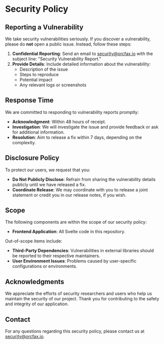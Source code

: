 # Security Policy

## Reporting a Vulnerability

We take security vulnerabilities seriously. If you discover a vulnerability, please do **not** open a public issue. Instead, follow these steps:

1. **Confidential Reporting**: Send an email to [security@orcfax.io](mailto:security@orcfax.io) with the subject line: "Security Vulnerability Report."
2. **Provide Details**: Include detailed information about the vulnerability:
   - Description of the issue
   - Steps to reproduce
   - Potential impact
   - Any relevant logs or screenshots

## Response Time

We are committed to responding to vulnerability reports promptly:

- **Acknowledgment**: Within 48 hours of receipt.
- **Investigation**: We will investigate the issue and provide feedback or ask for additional information.
- **Resolution**: Aim to release a fix within 7 days, depending on the complexity.

## Disclosure Policy

To protect our users, we request that you:

- **Do Not Publicly Disclose**: Refrain from sharing the vulnerability details publicly until we have released a fix.
- **Coordinate Release**: We may coordinate with you to release a joint statement or credit you in our release notes, if you wish.

## Scope

The following components are within the scope of our security policy:

- **Frontend Application**: All Svelte code in this repository.

Out-of-scope items include:

- **Third-Party Dependencies**: Vulnerabilities in external libraries should be reported to their respective maintainers.
- **User Environment Issues**: Problems caused by user-specific configurations or environments.

## Acknowledgments

We appreciate the efforts of security researchers and users who help us maintain the security of our project. Thank you for contributing to the safety and integrity of our application.

## Contact

For any questions regarding this security policy, please contact us at [security@orcfax.io](mailto:security@orcfax.io).
